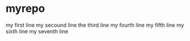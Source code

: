 # myrepo
my first line
my secound line
the third line
my fourth line
my fifth line
my sixth line
my seventh line
